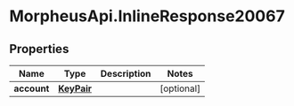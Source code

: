 # MorpheusApi.InlineResponse20067

## Properties

Name | Type | Description | Notes
------------ | ------------- | ------------- | -------------
**account** | [**KeyPair**](KeyPair.md) |  | [optional] 


